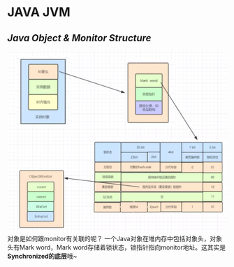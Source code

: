 # JAVA JVM
## _Java Object & Monitor Structure_
![](https://github.com/lixingluo/JVM-Parameter/blob/master/Res/%E5%AF%B9%E8%B1%A1%E4%B8%8EMonitor%E5%85%B3%E8%81%94%E7%BB%93%E6%9E%84%E5%9B%BE.jpeg "对象与Monitor关联结构图")
对象是如何跟monitor有关联的呢？
一个Java对象在堆内存中包括对象头，对象头有Mark word，Mark word存储着锁状态，锁指针指向monitor地址。这其实是**Synchronized的底层**哦~
